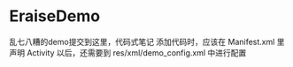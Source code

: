 EraiseDemo
==========
乱七八糟的demo提交到这里，代码式笔记
添加代码时，应该在 Manifest.xml 里声明 Activity 以后，还需要到  res/xml/demo_config.xml 中进行配置
